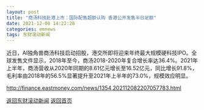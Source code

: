 ```yaml
---
layout: post
title: "商汤科技赴港上市：国际配售超额认购 香港公开发售半日足额"
date: 2021-12-08 14:22:28
categories: emnews
tags: 东财滚动新闻
---
```


近日，AI独角兽商汤科技启动招股，港交所即将迎来年终最大规模硬科技IPO。全球发售文件显示，2018年至今，商汤2018-2020年复合增长率达36.4%。2021年上半年，商汤营收从2020年同期的8.61亿元增长至16.52亿元，同比增长91.8%，毛利率由2018年的56.5%显著提升至2021年上半年的73.0%，规模效应明显。

<http://finance.eastmoney.com/news/1354,202112082207057783.html>

[返回东财滚动新闻](//finews.withounder.com/emnews/)
[返回首页](//finews.withounder.com/)